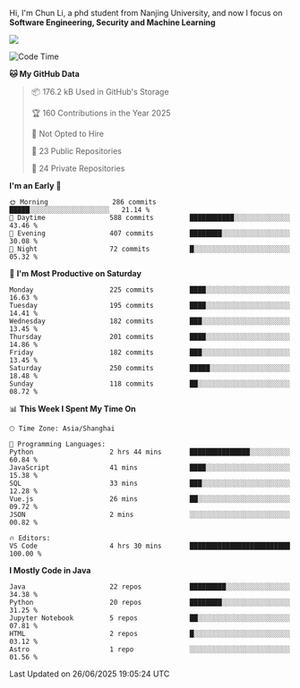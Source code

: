 Hi, I'm Chun Li, a phd student from Nanjing University, and now I focus on **Software Engineering, Security and Machine Learning**

<!--![GitHub Snake Light](https://github.com/pppppkun/pppppkun/blob/output/github-snake.svg#gh-light-mode-only)-->
<!--![GitHub Snake dark](https://github.com/pppppkun/pppppkun/blob/output/github-snake-dark.svg#gh-dark-mode-only)-->

![](https://komarev.com/ghpvc/?username=pppppkun)
<!--START_SECTION:waka-->
![Code Time](http://img.shields.io/badge/Code%20Time-2%2C174%20hrs%2046%20mins-blue)

**🐱 My GitHub Data** 

> 📦 176.2 kB Used in GitHub's Storage 
 > 
> 🏆 160 Contributions in the Year 2025
 > 
> 🚫 Not Opted to Hire
 > 
> 📜 23 Public Repositories 
 > 
> 🔑 24 Private Repositories 
 > 
**I'm an Early 🐤** 

```text
🌞 Morning                286 commits         █████░░░░░░░░░░░░░░░░░░░░   21.14 % 
🌆 Daytime                588 commits         ███████████░░░░░░░░░░░░░░   43.46 % 
🌃 Evening                407 commits         ████████░░░░░░░░░░░░░░░░░   30.08 % 
🌙 Night                  72 commits          █░░░░░░░░░░░░░░░░░░░░░░░░   05.32 % 
```
📅 **I'm Most Productive on Saturday** 

```text
Monday                   225 commits         ████░░░░░░░░░░░░░░░░░░░░░   16.63 % 
Tuesday                  195 commits         ████░░░░░░░░░░░░░░░░░░░░░   14.41 % 
Wednesday                182 commits         ███░░░░░░░░░░░░░░░░░░░░░░   13.45 % 
Thursday                 201 commits         ████░░░░░░░░░░░░░░░░░░░░░   14.86 % 
Friday                   182 commits         ███░░░░░░░░░░░░░░░░░░░░░░   13.45 % 
Saturday                 250 commits         █████░░░░░░░░░░░░░░░░░░░░   18.48 % 
Sunday                   118 commits         ██░░░░░░░░░░░░░░░░░░░░░░░   08.72 % 
```


📊 **This Week I Spent My Time On** 

```text
🕑︎ Time Zone: Asia/Shanghai

💬 Programming Languages: 
Python                   2 hrs 44 mins       ███████████████░░░░░░░░░░   60.84 % 
JavaScript               41 mins             ████░░░░░░░░░░░░░░░░░░░░░   15.38 % 
SQL                      33 mins             ███░░░░░░░░░░░░░░░░░░░░░░   12.28 % 
Vue.js                   26 mins             ██░░░░░░░░░░░░░░░░░░░░░░░   09.72 % 
JSON                     2 mins              ░░░░░░░░░░░░░░░░░░░░░░░░░   00.82 % 

🔥 Editors: 
VS Code                  4 hrs 30 mins       █████████████████████████   100.00 % 
```

**I Mostly Code in Java** 

```text
Java                     22 repos            █████████░░░░░░░░░░░░░░░░   34.38 % 
Python                   20 repos            ████████░░░░░░░░░░░░░░░░░   31.25 % 
Jupyter Notebook         5 repos             ██░░░░░░░░░░░░░░░░░░░░░░░   07.81 % 
HTML                     2 repos             █░░░░░░░░░░░░░░░░░░░░░░░░   03.12 % 
Astro                    1 repo              ░░░░░░░░░░░░░░░░░░░░░░░░░   01.56 % 
```




 Last Updated on 26/06/2025 19:05:24 UTC
<!--END_SECTION:waka-->
